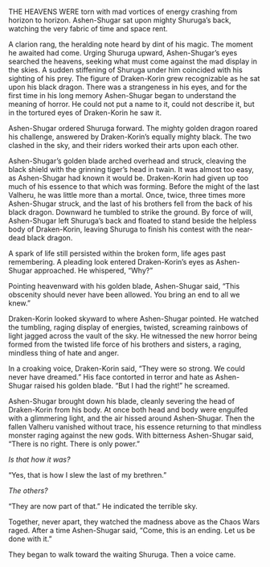 THE HEAVENS WERE torn with mad vortices of energy crashing from horizon to horizon. Ashen-Shugar sat upon mighty Shuruga’s back, watching the very fabric of time and space rent.

A clarion rang, the heralding note heard by dint of his magic. The moment he awaited had come. Urging Shuruga upward, Ashen-Shugar’s eyes searched the heavens, seeking what must come against the mad display in the skies. A sudden stiffening of Shuruga under him coincided with his sighting of his prey. The figure of Draken-Korin grew recognizable as he sat upon his black dragon. There was a strangeness in his eyes, and for the first time in his long memory Ashen-Shugar began to understand the meaning of horror. He could not put a name to it, could not describe it, but in the tortured eyes of Draken-Korin he saw it.

Ashen-Shugar ordered Shuruga forward. The mighty golden dragon roared his challenge, answered by Draken-Korin’s equally mighty black. The two clashed in the sky, and their riders worked their arts upon each other.

Ashen-Shugar’s golden blade arched overhead and struck, cleaving the black shield with the grinning tiger’s head in twain. It was almost too easy, as Ashen-Shugar had known it would be. Draken-Korin had given up too much of his essence to that which was forming. Before the might of the last Valheru, he was little more than a mortal. Once, twice, three times more Ashen-Shugar struck, and the last of his brothers fell from the back of his black dragon. Downward he tumbled to strike the ground. By force of will, Ashen-Shugar left Shuruga’s back and floated to stand beside the helpless body of Draken-Korin, leaving Shuruga to finish his contest with the near-dead black dragon.

A spark of life still persisted within the broken form, life ages past remembering. A pleading look entered Draken-Korin’s eyes as Ashen-Shugar approached. He whispered, “Why?”

Pointing heavenward with his golden blade, Ashen-Shugar said, “This obscenity should never have been allowed. You bring an end to all we knew.”

Draken-Korin looked skyward to where Ashen-Shugar pointed. He watched the tumbling, raging display of energies, twisted, screaming rainbows of light jagged across the vault of the sky. He witnessed the new horror being formed from the twisted life force of his brothers and sisters, a raging, mindless thing of hate and anger.

In a croaking voice, Draken-Korin said, “They were so strong. We could never have dreamed.” His face contorted in terror and hate as Ashen-Shugar raised his golden blade. “But I had the right!” he screamed.

Ashen-Shugar brought down his blade, cleanly severing the head of Draken-Korin from his body. At once both head and body were engulfed with a glimmering light, and the air hissed around Ashen-Shugar. Then the fallen Valheru vanished without trace, his essence returning to that mindless monster raging against the new gods. With bitterness Ashen-Shugar said, “There is no right. There is only power.”

_Is that how it was?_

“Yes, that is how I slew the last of my brethren.”

_The others?_

“They are now part of that.” He indicated the terrible sky.

Together, never apart, they watched the madness above as the Chaos Wars raged. After a time Ashen-Shugar said, “Come, this is an ending. Let us be done with it.”

They began to walk toward the waiting Shuruga. Then a voice came.